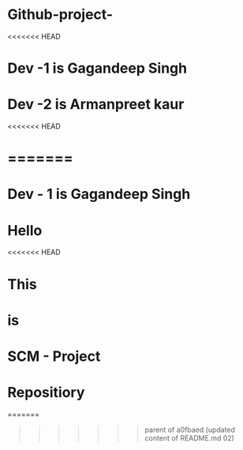 # Github-project- 
<<<<<<< HEAD
# Dev -1 is Gagandeep Singh
# Dev -2 is Armanpreet kaur
<<<<<<< HEAD

=======
=======
# Dev - 1 is Gagandeep Singh

# Hello
<<<<<<< HEAD
# This
# is
# SCM - Project
# Repositiory
=======
<!-- # This -->
<!-- # is -->
<!-- # SCM - Project -->
<!-- # Repositiory -->
>>>>>>> parent of a0fbaed (updated content of README.md 02)
